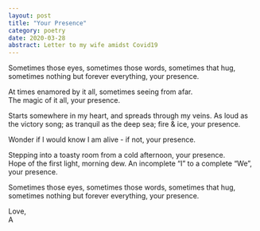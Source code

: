 ```yaml
---
layout: post
title: "Your Presence"
category: poetry
date: 2020-03-28
abstract: Letter to my wife amidst Covid19
---
```


Sometimes those eyes, sometimes those words, sometimes that hug, sometimes nothing but forever everything, your presence.  

At times enamored by it all, sometimes seeing from afar.  
The magic of it all, your presence.  

Starts somewhere in my heart, and spreads through my veins. As loud as the victory song; as tranquil as the deep sea; fire & ice, your presence.  

Wonder if I would know I am alive - if not, your presence.  

Stepping into a toasty room from a cold afternoon, your presence.  
Hope of the first light, morning dew. An incomplete “I” to a complete “We”, your presence.  

Sometimes those eyes, sometimes those words, sometimes that hug, sometimes nothing but forever everything, your presence.  

Love,  
A